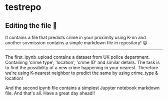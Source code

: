 # testrepo

## Editing the file 🤩

It contains a file that predicts crime in your proximity using K-nn  and
another suvmission contains a simple markdown file in repository! 😋

-----------------------------------------------------------------------------------------------

The first_ipynb_upload contains a dataset from UK police department.
Containing 'crime type', 'location', 'crime ID' and similar details.
The task is to find the possibility of a new crime happening in your nearest.
Therefore we're using K-nearest neighbor to predict the same by using crime_type & location!

And the second ipynb file contains a simplest Jupyter notebook markdown file. 
And that's all.
Have a great day ahead!!
